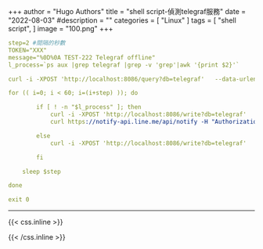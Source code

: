 +++
author = "Hugo Authors"
title = "shell script-偵測telegraf服務"
date = "2022-08-03"
#description = ""
categories = [
    "Linux"
]
tags = [
    "shell script",
]
image = "100.png"
+++


```yaml
step=2 #間隔的秒數
TOKEN="XXX"
message="%0D%0A TEST-222 Telegraf offline"
l_process=`ps aux |grep telegraf |grep -v 'grep'|awk '{print $2}'`

curl -i -XPOST 'http://localhost:8086/query?db=telegraf'   --data-urlencode "q=drop series  FROM "live"  where "host"='222' "

for (( i=0; i < 60; i=(i+step) )); do

        if [ ! -n "$l_process" ]; then
            curl -i -XPOST 'http://localhost:8086/write?db=telegraf'   --data-binary 'live,host=222 value=0'
            curl https://notify-api.line.me/api/notify -H "Authorization: Bearer ${TOKEN}" -d "message=${message}"

        else
            curl -i -XPOST 'http://localhost:8086/write?db=telegraf'   --data-binary 'live,host=222 value=1'

        fi

    sleep $step

done

exit 0


```



***

{{< css.inline >}}
<style>
.emojify {
	font-family: Apple Color Emoji, Segoe UI Emoji, NotoColorEmoji, Segoe UI Symbol, Android Emoji, EmojiSymbols;
	font-size: 2rem;
	vertical-align: middle;
}
@media screen and (max-width:650px) {
  .nowrap {
    display: block;
    margin: 25px 0;
  }
}
</style>
{{< /css.inline >}}
